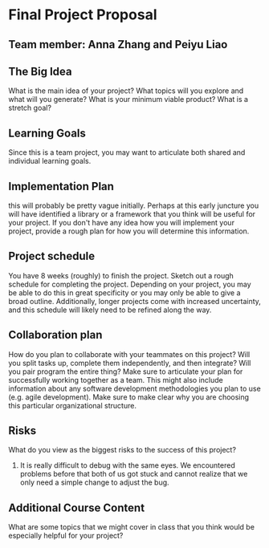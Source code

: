 # Final Project Proposal

## Team member: Anna Zhang and Peiyu Liao

## The Big Idea 
What is the main idea of your project? What topics will you explore and what will you generate? What is your minimum viable product? What is a stretch goal?

## Learning Goals
Since this is a team project, you may want to articulate both shared and individual learning goals.

## Implementation Plan
this will probably be pretty vague initially. Perhaps at this early juncture you will have identified a library or a framework that you think will be useful for your project. If you don't have any idea how you will implement your project, provide a rough plan for how you will determine this information.

## Project schedule 
You have 8 weeks (roughly) to finish the project. Sketch out a rough schedule for completing the project. Depending on your project, you may be able to do this in great specificity or you may only be able to give a broad outline. Additionally, longer projects come with increased uncertainty, and this schedule will likely need to be refined along the way.

## Collaboration plan
How do you plan to collaborate with your teammates on this project? Will you split tasks up, complete them independently, and then integrate? Will you pair program the entire thing? Make sure to articulate your plan for successfully working together as a team. This might also include information about any software development methodologies you plan to use (e.g. agile development). Make sure to make clear why you are choosing this particular organizational structure.

## Risks
What do you view as the biggest risks to the success of this project?

1. It is really difficult to debug with the same eyes. We encountered problems before that both of us got stuck and cannot realize that we only need a simple change to adjust the bug.

## Additional Course Content
What are some topics that we might cover in class that you think would be especially helpful for your project?